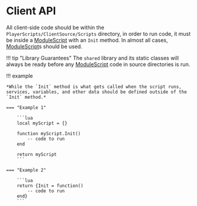 [ModuleScript]: https://create.roblox.com/docs/reference/engine/classes/ModuleScript

Client API
==========

All client-side code should be within the `PlayerScripts/ClientSource/Scripts` directory, in order to run code, it must be inside a [ModuleScript] with an `Init` method. In almost all cases, [ModuleScript]s should be used.

!!! tip "Library Guarantees"
    The `shared` library and its static classes will always be ready before any [ModuleScript] code in source directories is run.

!!! example

    *While the `Init` method is what gets called when the script runs, services, variables, and other data should be defined outside of the `Init` method.*

    === "Example 1"

        ```lua
        local myScript = {}

        function myScript.Init()
            -- code to run
        end

        return myScript
        ```
    
    === "Example 2"

        ```lua
        return {Init = function()
            -- code to run
        end}
        ```